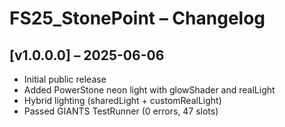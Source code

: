 # FS25_StonePoint – Changelog

## [v1.0.0.0] – 2025-06-06
- Initial public release
- Added PowerStone neon light with glowShader and realLight
- Hybrid lighting (sharedLight + customRealLight)
- Passed GIANTS TestRunner (0 errors, 47 slots)
